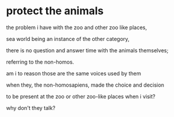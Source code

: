 # protect the animals

the problem i have with the zoo and other zoo like places,

sea world being an instance of the other category,

there is no question and answer time with the animals themselves;

referring to the non-homos.


am i to reason those are the same voices used by them

when they, the non-homosapiens, made the choice and decision

to be present at the zoo or other zoo-like places when i visit?


why don't they talk?
